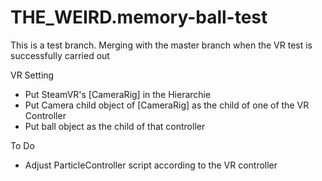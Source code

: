 # THE_WEIRD.memory-ball-test
This is a test branch. Merging with the master branch when the VR test is successfully carried out

VR Setting
- Put SteamVR's \[CameraRig\] in the Hierarchie
- Put Camera child object of \[CameraRig\] as the child of one of the VR Controller
- Put ball object as the child of that controller

To Do
- Adjust ParticleController script according to the VR controller
